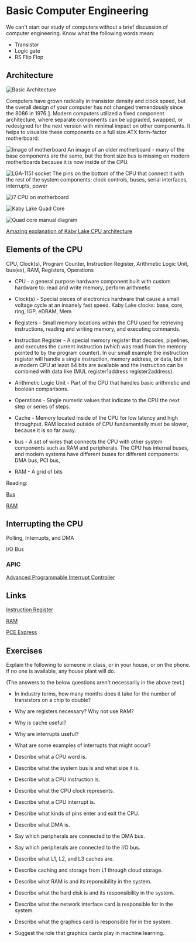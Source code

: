 # Basic Computer Engineering

We can't start our study of computers without a brief discussion of computer engineering. Know what the following words mean:

- Transistor
- Logic gate
- RS Flip Flop

## Architecture

![Basic Architecture](https://www.lucidchart.com/publicSegments/view/8e06c9e0-0087-4c53-9486-c5aaca137ff3/image.png)

Computers have grown radically in transistor density and clock speed, but the overall design of your computer has not changed tremendously since the 8086 in 1976 [1](https://en.wikipedia.org/wiki/X86). Modern computers utilized a fixed component architecture, where separate components can be upgraded, swapped, or redesigned for the next version with minimal impact on other components. It helps to visualize these components on a full size ATX form-factor motherboard:

![Image of motherboard](https://www.dropbox.com/s/7jc00mllz3vs8ta/Lambda%20School%20Motherboard.jpg?raw=1)
An image of an older motherboard - many of the base components are the same, but the front size bus is missing on modern motherboards because it is now inside of the CPU.

![LGA-1151 socket](https://upload.wikimedia.org/wikipedia/commons/c/c9/Core_i7_bottom.png)
The pins on the bottom of the CPU that connect it with the rest of the system components: clock controls, buses, serial interfaces, interrupts, power

![i7 CPU on motherboard](https://commons.wikimedia.org/wiki/File:Intel_i7_4770_CPU_on_an_ASUS_Gryphon_Z87_uATX_motherboard.jpg)

![Kaby Lake Quad Core](https://en.wikichip.org/w/images/thumb/d/dc/kaby_lake_%28quad_core%29_%28annotated%29.png/800px-kaby_lake_%28quad_core%29_%28annotated%29.png)

![Quad core manual diagram](https://www.dropbox.com/s/3xli0imznavxdnf/Kaby%20Lake%20Core%20design.png?raw=1)

[Amazing explanation of Kaby Lake CPU architecture](https://en.wikichip.org/wiki/intel/microarchitectures/kaby_lake)

## Elements of the CPU

CPU, Clock(s), Program Counter, Instruction Register, Arithmetic Logic Unit, bus(es), RAM, Registers, Operations

- CPU - a general purpose hardware component built with custom hardware to: read and write memory, perform arithmetic

- Clock(s) - Special pieces of electronics hardware that cause a small voltage cycle at an insanely fast speed. Kaby Lake clocks: base, core, ring, IGP, eDRAM, Mem

- Registers - Small memory locations within the CPU used for retrieving instructions, reading and writing memory, and executing commands.

- Instruction Register - A special memory register that decodes, pipelines, and executes the current instruction (which was read from the memory pointed to by the program counter). In our small example the instruction register will handle a single instruction, memory address, or data, but in a modern CPU at least 64 bits are available and the instruction can be combined with data like (MUL register1address register2address).

- Arithmetic Logic Unit - Part of the CPU that handles basic arithmetic and boolean comparisons.

- Operations - Single numeric values that indicate to the CPU the next step or series of steps.

- Cache - Memory located inside of the CPU for low latency and high throughput. RAM located outside of CPU fundamentally must be slower, because it is so far away.

- bus - A set of wires that connects the CPU with other system components such as RAM and peripherals. The CPU has internal buses, and modern systems have different buses for different components: DMA bus, PCI bus, 

- RAM - A grid of bits

Reading:

[Bus](https://en.wikipedia.org/wiki/Bus_(computing))

[RAM](https://en.wikipedia.org/wiki/Random-access_memory)

## Interrupting the CPU

Polling, Interrupts, and DMA

I/O Bus

### APIC
[Advanced Programmable Interrupt Controller](https://en.wikipedia.org/wiki/Advanced_Programmable_Interrupt_Controller)


## Links

[Instruction Register](https://en.wikipedia.org/wiki/Instruction_register)

[RAM](https://en.wikipedia.org/wiki/Random-access_memory)

[PCE Express](https://en.wikipedia.org/wiki/PCI_Express)


## Exercises

Explain the following to someone in class, or in your house, or on the
phone. If no one is available, any house plant will do.

(The answers to the below questions aren't necessarily in the above text.)

* In industry terms, how many months does it take for the number of transistors on a chip to double?

* Why are registers necessary? Why not use RAM?

* Why is cache useful?

* Why are interrupts useful?

* What are some examples of interrupts that might occur?

* Describe what a CPU word is.

* Describe what the system bus is and what size it is.

* Describe what a CPU instruction is.

* Describe what the CPU clock represents.

* Describe what a CPU interrupt is.

* Describe what kinds of pins enter and exit the CPU.

* Describe what DMA is.

* Say which peripherals are connected to the DMA bus.

* Say which peripherals are connected to the I/O bus.

* Describe what L1, L2, and L3 caches are.

* Describe caching and storage from L1 through cloud storage.

* Describe what RAM is and its reponsibility in the system.

* Describe what the hard disk is and its responsibility in the system.

* Describe what the network interface card is responsible for in the system.

* Describe what the graphics card is responsible for in the system.

* Suggest the role that graphics cards play in machine learning.
